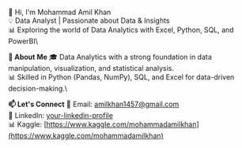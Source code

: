 👋 Hi, I'm Mohammad Amil Khan  
💡 Data Analyst | Passionate about Data & Insights\
📊 Exploring the world of Data Analytics with Excel, Python, SQL, and PowerBI\

**🚀 About Me**
🎓 Data Analytics with a strong foundation in data manipulation, visualization, and statistical analysis.\
📊 Skilled in Python (Pandas, NumPy), SQL, and Excel for data-driven decision-making.\

 **📫 Let's Connect**
📧 Email: [amilkhan1457@gmail.com](mailto\:amilkhan1457@gmail.com)\
🔗 LinkedIn: [your-linkedin-profile](https://linkedin.com/in/your-profile)\
📊 Kaggle: [https://www.kaggle.com/mohammadamilkhan](https://www.kaggle.com/mohammadamilkhan)
